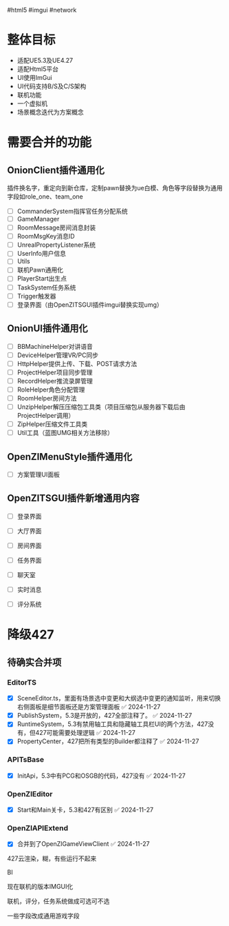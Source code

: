 #html5 #imgui #network 

# 整体目标

- 适配UE5.3及UE4.27
- 适配Html5平台
- UI使用ImGui
- UI代码支持B/S及C/S架构
- 联机功能
- 一个虚拟机
- 场景概念迭代为方案概念

# 需要合并的功能

## OnionClient插件通用化

插件换名字，重定向到新仓库，定制pawn替换为ue白模、角色等字段替换为通用字段如role_one、team_one

- [ ] CommanderSystem指挥官任务分配系统
- [ ] GameManager
- [ ] RoomMessage房间消息封装
- [ ] RoomMsgKey消息ID
- [ ] UnrealPropertyListener系统
- [ ] UserInfo用户信息
- [ ] Utils
- [ ] 联机Pawn通用化
- [ ] PlayerStart出生点
- [ ] TaskSystem任务系统
- [ ] Trigger触发器
- [ ] 登录界面（由OpenZITSGUI插件imgui替换实现umg）
## OnionUI插件通用化

- [ ] BBMachineHelper对讲语音
- [ ] DeviceHelper管理VR/PC同步
- [ ] HttpHelper提供上传、下载、POST请求方法
- [ ] ProjectHelper项目同步管理
- [ ] RecordHelper推流录屏管理
- [ ] RoleHelper角色分配管理
- [ ] RoomHelper房间方法
- [ ] UnzipHelper解压压缩包工具类（项目压缩包从服务器下载后由ProjectHelper调用）
- [ ] ZipHelper压缩文件工具类
- [ ] Util工具（蓝图UMG相关方法移除）

## OpenZIMenuStyle插件通用化

- [ ] 方案管理UI面板
## OpenZITSGUI插件新增通用内容

- [ ] 登录界面
- [ ] 大厅界面
- [ ] 房间界面
- [ ] 任务界面
- [ ] 聊天室
- [ ] 实时消息
- [ ] 评分系统


# 降级427

## 待确实合并项

### EditorTS

- [x] SceneEditor.ts，里面有场景选中变更和大纲选中变更的通知监听，用来切换右侧面板是细节面板还是方案管理面板 ✅ 2024-11-27
- [x] PublishSystem，5.3是开放的，427全部注释了。 ✅ 2024-11-27
- [x] RuntimeSystem，5.3有禁用轴工具和隐藏轴工具栏UI的两个方法，427没有，但427可能需要处理逻辑 ✅ 2024-11-27
- [x] PropertyCenter，427把所有类型的Builder都注释了 ✅ 2024-11-27

### APITsBase

- [x] InitApi，5.3中有PCG和OSGB的代码，427没有 ✅ 2024-11-27

### OpenZIEditor

- [x] Start和Main关卡，5.3和427有区别 ✅ 2024-11-27

### OpenZIAPIExtend

- [x] 合并到了OpenZIGameViewClient ✅ 2024-11-27


427云渲染，糊，有些运行不起来

BI

现在联机的版本IMGUI化

联机，评分，任务系统做成可选可不选

一些字段改成通用游戏字段

